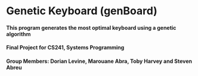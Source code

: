 # Genetic Keyboard (genBoard)
#### This program generates the most optimal keyboard using a genetic algorithm
#### Final Project for CS241, Systems Programming
#### Group Members: Dorian Levine, Marouane Abra, Toby Harvey and Steven Abreu
